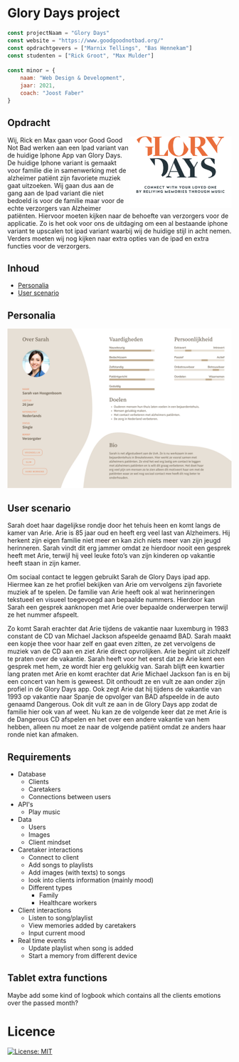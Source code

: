 # Glory Days project
```js
const projectNaam = "Glory Days"
const website = "https://www.goodgoodnotbad.org/"
const opdrachtgevers = ["Marnix Tellings", "Bas Hennekam"]
const studenten = ["Rick Groot", "Max Mulder"]

const minor = {
    naam: "Web Design & Development",
    jaar: 2021,
    coach: "Joost Faber"
}
```

## Opdracht
<img align='right' src="https://github.com/RickGroot/Glory-Days/blob/main/assets/logo.jpg?raw=true" width="230" style="background: white">
Wij, Rick en Max gaan voor Good Good Not Bad werken aan een Ipad variant van de huidige Iphone App van Glory Days. De huidige Iphone variant is gemaakt voor familie die in samenwerking met de alzheimer patiënt zijn favoriete muziek gaat uitzoeken. Wij gaan dus aan de gang aan de Ipad variant die niet bedoeld is voor de familie maar voor de echte verzorgers van Alzheimer patiënten. Hiervoor moeten kijken naar de behoefte van verzorgers voor de applicatie. Zo is het ook voor ons de uitdaging om een al bestaande iphone variant te upscalen tot ipad variant waarbij wij de huidige stijl in acht nemen. Verders moeten wij nog kijken naar extra opties van de ipad en extra functies voor de verzorgers.


## Inhoud
* [Personalia](#personalia)
* [User scenario](#user-scenario)

## Personalia
![Sarah](https://github.com/RickGroot/Glory-Days/blob/main/assets/personalia.jpg?raw=true)

## User scenario
Sarah doet haar dagelijkse rondje door het tehuis heen en komt langs de kamer van Arie. Arie is 85 jaar oud en heeft erg veel last van Alzheimers. Hij herkent zijn eigen familie niet meer en kan zich niets meer van zijn jeugd herinneren. Sarah vindt dit erg jammer omdat ze hierdoor nooit een gesprek heeft met Arie, terwijl hij veel leuke foto’s van zijn kinderen op vakantie heeft staan in zijn kamer.

Om sociaal contact te leggen gebruikt Sarah de Glory Days ipad app. Hiermee kan ze het profiel bekijken van Arie om vervolgens zijn favoriete muziek af te spelen. De familie van Arie heeft ook al wat herinneringen tekstueel en visueel toegevoegd aan bepaalde nummers. Hierdoor kan Sarah een gesprek aanknopen met Arie over bepaalde onderwerpen terwijl ze het nummer afspeelt.

Zo komt Sarah erachter dat Arie tijdens de vakantie naar luxemburg in 1983 constant de CD van Michael Jackson afspeelde genaamd BAD. Sarah maakt een kopje thee voor haar zelf en gaat even zitten, ze zet vervolgens de muziek van de CD aan en ziet Arie direct opvrolijken. Arie begint uit zichzelf te praten over de vakantie. Sarah heeft voor het eerst dat ze Arie kent een gesprek met hem, ze wordt hier erg gelukkig van. Sarah blijft een kwartier lang praten met Arie en komt erachter dat Arie Michael Jackson fan is en bij een concert van hem is geweest. Dit onthoudt ze en vult ze aan onder zijn profiel in de Glory Days app. Ook zegt Arie dat hij tijdens de vakantie van 1993 op vakantie naar Spanje de opvolger van BAD afspeelde in de auto genaamd Dangerous. Ook dit vult ze aan in de Glory Days app zodat de familie hier ook van af weet. Nu kan ze de volgende keer dat ze met Arie is de Dangerous CD afspelen en het over een andere vakantie van hem hebben, alleen nu moet ze naar de volgende patiënt omdat ze anders haar ronde niet kan afmaken.

## Requirements
* Database
    * Clients
    * Caretakers
    * Connections between users
* API's
    * Play music
* Data
    * Users
    * Images
    * Client mindset
* Caretaker interactions
    * Connect to client
    * Add songs to playlists
    * Add images (with texts) to songs
    * look into clients information (mainly mood)
    * Different types
        * Family
        * Healthcare workers
* Client interactions
    * Listen to song/playlist
    * View memories added by caretakers
    * Input current mood
* Real time events
    * Update playlist when song is added
    * Start a memory from different device

## Tablet extra functions
Maybe add some kind of logbook which contains all the clients emotions over the passed month?

# Licence
[![License: MIT](https://img.shields.io/badge/License-MIT-yellow.svg)](https://opensource.org/licenses/MIT)